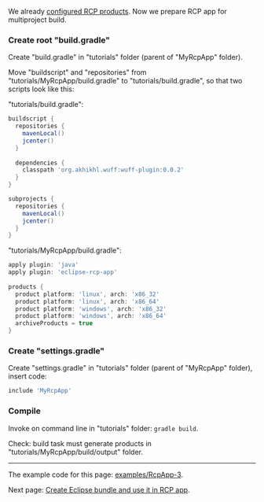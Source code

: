 We already [configured RCP products](Configure-RCP-products). Now we prepare RCP app for multiproject build.

### Create root "build.gradle"

Create "build.gradle" in "tutorials" folder (parent of "MyRcpApp" folder).

Move "buildscript" and "repositories" from "tutorials/MyRcpApp/build.gradle" to "tutorials/build.gradle", so that two scripts look like this:

"tutorials/build.gradle":
```groovy
buildscript {
  repositories {
    mavenLocal()
    jcenter()
  }
  
  dependencies {
    classpath 'org.akhikhl.wuff:wuff-plugin:0.0.2'
  }
}

subprojects {
  repositories {
    mavenLocal()
    jcenter()
  }
}
```

"tutorials/MyRcpApp/build.gradle":
```groovy
apply plugin: 'java'
apply plugin: 'eclipse-rcp-app'
  
products {
  product platform: 'linux', arch: 'x86_32'
  product platform: 'linux', arch: 'x86_64'
  product platform: 'windows', arch: 'x86_32'
  product platform: 'windows', arch: 'x86_64'
  archiveProducts = true
}
```

### Create "settings.gradle"

Create "settings.gradle" in "tutorials" folder (parent of "MyRcpApp" folder), insert code:

```groovy
include 'MyRcpApp'
```

### Compile

Invoke on command line in "tutorials" folder: `gradle build`.

Check: build task must generate products in "tutorials/MyRcpApp/build/output" folder.

---

The example code for this page: [examples/RcpApp-3](../tree/master/examples/RcpApp-3).

Next page: [Create Eclipse bundle and use it in RCP app](Create-Eclipse-bundle-and-use-it-in-RCP-app).